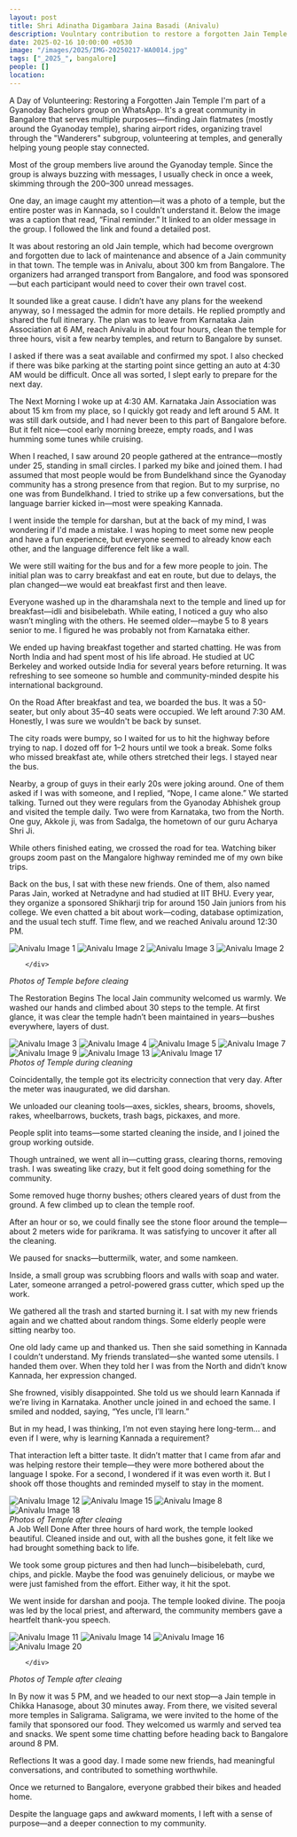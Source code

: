 ```yaml
---
layout: post
title: Shri Adinatha Digambara Jaina Basadi (Anivalu)
description: Voulntary contribution to restore a forgotten Jain Temple near halebedu, in Anivalu.
date: 2025-02-16 10:00:00 +0530
image: "/images/2025/IMG-20250217-WA0014.jpg"
tags: ["_2025_", bangalore]
people: []
location:
---
```


A Day of Volunteering: Restoring a Forgotten Jain Temple
I'm part of a Gyanoday Bachelors group on WhatsApp. It's a great community in Bangalore that serves multiple purposes—finding Jain flatmates (mostly around the Gyanoday temple), sharing airport rides, organizing travel through the "Wanderers" subgroup, volunteering at temples, and generally helping young people stay connected.

Most of the group members live around the Gyanoday temple. Since the group is always buzzing with messages, I usually check in once a week, skimming through the 200–300 unread messages.

One day, an image caught my attention—it was a photo of a temple, but the entire poster was in Kannada, so I couldn’t understand it. Below the image was a caption that read, “Final reminder.” It linked to an older message in the group. I followed the link and found a detailed post.

It was about restoring an old Jain temple, which had become overgrown and forgotten due to lack of maintenance and absence of a Jain community in that town. The temple was in Anivalu, about 300 km from Bangalore. The organizers had arranged transport from Bangalore, and food was sponsored—but each participant would need to cover their own travel cost.

It sounded like a great cause. I didn’t have any plans for the weekend anyway, so I messaged the admin for more details. He replied promptly and shared the full itinerary. The plan was to leave from Karnataka Jain Association at 6 AM, reach Anivalu in about four hours, clean the temple for three hours, visit a few nearby temples, and return to Bangalore by sunset.

I asked if there was a seat available and confirmed my spot. I also checked if there was bike parking at the starting point since getting an auto at 4:30 AM would be difficult. Once all was sorted, I slept early to prepare for the next day.

The Next Morning
I woke up at 4:30 AM. Karnataka Jain Association was about 15 km from my place, so I quickly got ready and left around 5 AM. It was still dark outside, and I had never been to this part of Bangalore before. But it felt nice—cool early morning breeze, empty roads, and I was humming some tunes while cruising.

When I reached, I saw around 20 people gathered at the entrance—mostly under 25, standing in small circles. I parked my bike and joined them. I had assumed that most people would be from Bundelkhand since the Gyanoday community has a strong presence from that region. But to my surprise, no one was from Bundelkhand. I tried to strike up a few conversations, but the language barrier kicked in—most were speaking Kannada.

I went inside the temple for darshan, but at the back of my mind, I was wondering if I'd made a mistake. I was hoping to meet some new people and have a fun experience, but everyone seemed to already know each other, and the language difference felt like a wall.

We were still waiting for the bus and for a few more people to join. The initial plan was to carry breakfast and eat en route, but due to delays, the plan changed—we would eat breakfast first and then leave.

Everyone washed up in the dharamshala next to the temple and lined up for breakfast—idli and bisibelebath. While eating, I noticed a guy who also wasn’t mingling with the others. He seemed older—maybe 5 to 8 years senior to me. I figured he was probably not from Karnataka either.

We ended up having breakfast together and started chatting. He was from North India and had spent most of his life abroad. He studied at UC Berkeley and worked outside India for several years before returning. It was refreshing to see someone so humble and community-minded despite his international background.

On the Road
After breakfast and tea, we boarded the bus. It was a 50-seater, but only about 35–40 seats were occupied. We left around 7:30 AM. Honestly, I was sure we wouldn't be back by sunset.

The city roads were bumpy, so I waited for us to hit the highway before trying to nap. I dozed off for 1–2 hours until we took a break. Some folks who missed breakfast ate, while others stretched their legs. I stayed near the bus.

Nearby, a group of guys in their early 20s were joking around. One of them asked if I was with someone, and I replied, “Nope, I came alone.” We started talking. Turned out they were regulars from the Gyanoday Abhishek group and visited the temple daily. Two were from Karnataka, two from the North. One guy, Akkole ji, was from Sadalga, the hometown of our guru Acharya Shri Ji.

While others finished eating, we crossed the road for tea. Watching biker groups zoom past on the Mangalore highway reminded me of my own bike trips.

Back on the bus, I sat with these new friends. One of them, also named Paras Jain, worked at Netradyne and had studied at IIT BHU. Every year, they organize a sponsored Shikharji trip for around 150 Jain juniors from his college. We even chatted a bit about work—coding, database optimization, and the usual tech stuff. Time flew, and we reached Anivalu around 12:30 PM.

<div class="gallery-box">
  <div class="gallery">
    <img src="/images/2025/internal/anivalu/DSC_0085.JPG" loading="lazy" alt="Anivalu Image 1">
    <img src="/images/2025/internal/anivalu/IMG20250216132323.jpg" loading="lazy" alt="Anivalu Image 2">
        <img src="/images/2025/internal/anivalu/DSC_0218.JPG" loading="lazy" alt="Anivalu Image 3">
            <img src="/images/2025/internal/anivalu/DSC_0141.JPG" loading="lazy" alt="Anivalu Image 2">

        </div>

<em>Photos of Temple before cleaing</em>

</div>

The Restoration Begins
The local Jain community welcomed us warmly. We washed our hands and climbed about 30 steps to the temple. At first glance, it was clear the temple hadn’t been maintained in years—bushes everywhere, layers of dust.

<div class="gallery-box">
  <div class="gallery">
    <img src="/images/2025/internal/anivalu/DSC_0149.JPG" loading="lazy" alt="Anivalu Image 3">
    <img src="/images/2025/internal/anivalu/DSC_0161.JPG" loading="lazy" alt="Anivalu Image 4">
    <img src="/images/2025/internal/anivalu/DSC_0171.JPG" loading="lazy" alt="Anivalu Image 5">
    <img src="/images/2025/internal/anivalu/DSC_0295.JPG" loading="lazy" alt="Anivalu Image 7">
    <img src="/images/2025/internal/anivalu/DSC_0412.JPG" loading="lazy" alt="Anivalu Image 9">
    <img src="/images/2025/internal/anivalu/DSC_0708.JPG" loading="lazy" alt="Anivalu Image 13">
    <img src="/images/2025/internal/anivalu/IMG-20250216-WA0049.jpg" loading="lazy" alt="Anivalu Image 17">
  </div>
  <em>Photos of Temple during cleaning</em>
</div>

Coincidentally, the temple got its electricity connection that very day. After the meter was inaugurated, we did darshan.

We unloaded our cleaning tools—axes, sickles, shears, brooms, shovels, rakes, wheelbarrows, buckets, trash bags, pickaxes, and more.

People split into teams—some started cleaning the inside, and I joined the group working outside.

Though untrained, we went all in—cutting grass, clearing thorns, removing trash. I was sweating like crazy, but it felt good doing something for the community.

Some removed huge thorny bushes; others cleared years of dust from the ground. A few climbed up to clean the temple roof.

After an hour or so, we could finally see the stone floor around the temple—about 2 meters wide for parikrama. It was satisfying to uncover it after all the cleaning.

We paused for snacks—buttermilk, water, and some namkeen.

Inside, a small group was scrubbing floors and walls with soap and water. Later, someone arranged a petrol-powered grass cutter, which sped up the work.

We gathered all the trash and started burning it. I sat with my new friends again and we chatted about random things. Some elderly people were sitting nearby too.

One old lady came up and thanked us. Then she said something in Kannada I couldn’t understand. My friends translated—she wanted some utensils. I handed them over. When they told her I was from the North and didn’t know Kannada, her expression changed.

She frowned, visibly disappointed. She told us we should learn Kannada if we’re living in Karnataka. Another uncle joined in and echoed the same. I smiled and nodded, saying, “Yes uncle, I’ll learn.”

But in my head, I was thinking, I’m not even staying here long-term… and even if I were, why is learning Kannada a requirement?

That interaction left a bitter taste. It didn’t matter that I came from afar and was helping restore their temple—they were more bothered about the language I spoke. For a second, I wondered if it was even worth it. But I shook off those thoughts and reminded myself to stay in the moment.

<div class="gallery-box">
  <div class="gallery">
        <img src="/images/2025/internal/anivalu/DSC_0618.JPG" loading="lazy" alt="Anivalu Image 12">
    <img src="/images/2025/internal/anivalu/DSC_0777.JPG" loading="lazy" alt="Anivalu Image 15">
    <img src="/images/2025/internal/anivalu/DSC_0391.JPG" loading="lazy" alt="Anivalu Image 8">
        <img src="/images/2025/internal/anivalu/IMG-20250216-WA0064.jpg" loading="lazy" alt="Anivalu Image 18">
        </div>
  <em>Photos of Temple after cleaing</em>
</div>
A Job Well Done
After three hours of hard work, the temple looked beautiful. Cleaned inside and out, with all the bushes gone, it felt like we had brought something back to life.

We took some group pictures and then had lunch—bisibelebath, curd, chips, and pickle. Maybe the food was genuinely delicious, or maybe we were just famished from the effort. Either way, it hit the spot.

We went inside for darshan and pooja. The temple looked divine. The pooja was led by the local priest, and afterward, the community members gave a heartfelt thank-you speech.

<div class="gallery-box">
  <div class="gallery">
    <img src="/images/2025/internal/anivalu/DSC_0603.JPG" loading="lazy" alt="Anivalu Image 11">
        <img src="/images/2025/internal/anivalu/DSC_0761.JPG" loading="lazy" alt="Anivalu Image 14">
    <img src="/images/2025/internal/anivalu/DSC_0785.JPG" loading="lazy" alt="Anivalu Image 16">
        <img src="/images/2025/internal/anivalu/IMG20250216163239.jpg" loading="lazy" alt="Anivalu Image 20">

        </div>

<em>Photos of Temple after cleaing</em>

</div>
In 
By now it was 5 PM, and we headed to our next stop—a Jain temple in Chikka Hanasoge, about 30 minutes away. From there, we visited several more temples in Saligrama.
Saligrama, we were invited to the home of the family that sponsored our food. They welcomed us warmly and served tea and snacks. We spent some time chatting before heading back to Bangalore around 8 PM.

Reflections
It was a good day. I made some new friends, had meaningful conversations, and contributed to something worthwhile.

Once we returned to Bangalore, everyone grabbed their bikes and headed home.

Despite the language gaps and awkward moments, I left with a sense of purpose—and a deeper connection to my community.
